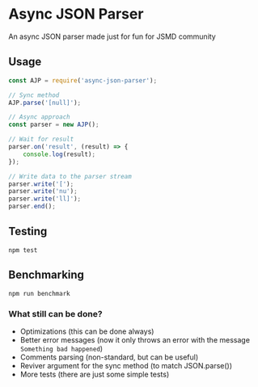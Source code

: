 # Async JSON Parser

An async JSON parser made just for fun for JSMD community

## Usage

```js
const AJP = require('async-json-parser');

// Sync method
AJP.parse('[null]');

// Async approach
const parser = new AJP();

// Wait for result
parser.on('result', (result) => {
    console.log(result);
});

// Write data to the parser stream
parser.write('[');
parser.write('nu');
parser.write('ll]');
parser.end();
```

## Testing

`npm test`

## Benchmarking

`npm run benchmark`

### What still can be done?
- Optimizations (this can be done always)
- Better error messages (now it only throws an error with the message `Something bad happened`)
- Comments parsing (non-standard, but can be useful)
- Reviver argument for the sync method (to match JSON.parse())
- More tests (there are just some simple tests)